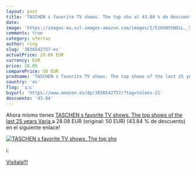 ```yaml
---
layout: post
title: 'TASCHEN s favorite TV shows. The top sho al 43.84 % de descuento'
date: 
image: 'https://images-eu.ssl-images-amazon.com/images/I/51KXNthNOiL._SL200_.jpg'
comments: true
category: ofertas
author: ring
slug: '3836542757-es'
actualPrice: 28.08 EUR
currency: EUR
price: 28.08
comparePrice: 50 EUR
prodname: 'TASCHEN s favorite TV shows. The top shows of the last 25 years  Varia '
country: 'es'
flag: '🇪🇸'
buyurl: 'https://www.amazon.es/dp/3836542757/?tag=tolees-21'
descuento: '43.84'
---
```


Ahora mismo tienes [TASCHEN s favorite TV shows. The top shows of the last 25 years  Varia ](https://www.amazon.es/dp/3836542757/?tag=tolees-21) a 28.08 EUR (original: 50 EUR) (43.84 %  de descuento) en el siguiente enlace!

[![TASCHEN s favorite TV shows. The top sho](https://images-eu.ssl-images-amazon.com/images/I/51KXNthNOiL._SL200_.jpg)](https://www.amazon.es/dp/3836542757/?tag=tolees-21)

ℹ️:


[Visítala!!!](https://www.amazon.es/dp/3836542757/?tag=tolees-21)

